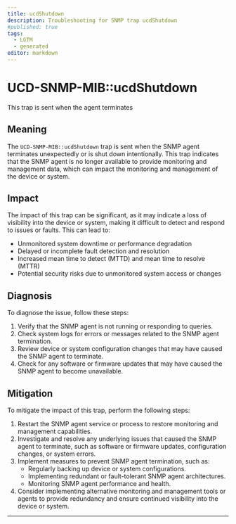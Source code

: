 ```yaml
---
title: ucdShutdown
description: Troubleshooting for SNMP trap ucdShutdown
#published: true
tags:
  - LGTM
  - generated
editor: markdown
---
```


# UCD-SNMP-MIB::ucdShutdown 

This trap is sent when the agent terminates 



## Meaning

The `UCD-SNMP-MIB::ucdShutdown` trap is sent when the SNMP agent terminates unexpectedly or is shut down intentionally. This trap indicates that the SNMP agent is no longer available to provide monitoring and management data, which can impact the monitoring and management of the device or system.

## Impact

The impact of this trap can be significant, as it may indicate a loss of visibility into the device or system, making it difficult to detect and respond to issues or faults. This can lead to:

* Unmonitored system downtime or performance degradation
* Delayed or incomplete fault detection and resolution
* Increased mean time to detect (MTTD) and mean time to resolve (MTTR)
* Potential security risks due to unmonitored system access or changes

## Diagnosis

To diagnose the issue, follow these steps:

1. Verify that the SNMP agent is not running or responding to queries.
2. Check system logs for errors or messages related to the SNMP agent termination.
3. Review device or system configuration changes that may have caused the SNMP agent to terminate.
4. Check for any software or firmware updates that may have caused the SNMP agent to become unavailable.

## Mitigation

To mitigate the impact of this trap, perform the following steps:

1. Restart the SNMP agent service or process to restore monitoring and management capabilities.
2. Investigate and resolve any underlying issues that caused the SNMP agent to terminate, such as software or firmware updates, configuration changes, or system errors.
3. Implement measures to prevent SNMP agent termination, such as:
	* Regularly backing up device or system configurations.
	* Implementing redundant or fault-tolerant SNMP agent architectures.
	* Monitoring SNMP agent performance and health.
4. Consider implementing alternative monitoring and management tools or agents to provide redundancy and ensure continued visibility into the device or system.
---





